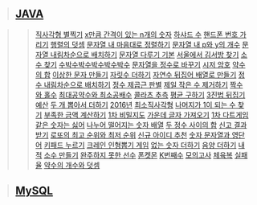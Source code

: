 [link-level-1-JAVA]: https://github.com/gogoma-code/programmers-codding-test/tree/main/LEVEL%201/JAVA
[link-level-1-MySQL]: https://github.com/gogoma-code/programmers-codding-test/tree/main/LEVEL%201/MySQL

> ## [JAVA][link-level-1-JAVA]
[직사각형 별찍기]: https://github.com/gogoma-code/programmers-codding-test/blob/main/LEVEL%201/JAVA/직사각형%20별찍기.java
[x만큼 간격이 있는 n개의 숫자]: https://github.com/gogoma-code/programmers-codding-test/blob/main/LEVEL%201/JAVA/x만큼%20간격이%20있는%20n개의%20숫자.java
[하샤드 수]: https://github.com/gogoma-code/programmers-codding-test/blob/main/LEVEL%201/JAVA/하샤드%20수.java
[핸드폰 번호 가리기]: https://github.com/gogoma-code/programmers-codding-test/blob/main/LEVEL%201/JAVA/핸드폰%20번호%20가리기.java
[행렬의 덧셈]: https://github.com/gogoma-code/programmers-codding-test/blob/main/LEVEL%201/JAVA/행렬의%20덧셈.java
[문자열 내 마음대로 정렬하기]: https://github.com/gogoma-code/programmers-codding-test/blob/main/LEVEL%201/JAVA/문자열%20내%20마음대로%20정렬하기.java
[문자열 내 p와 y의 개수]: https://github.com/gogoma-code/programmers-codding-test/blob/main/LEVEL%201/JAVA/문자열%20내%20p와%20y의%20개수.java
[문자열 내림차순으로 배치하기]: https://github.com/gogoma-code/programmers-codding-test/blob/main/LEVEL%201/JAVA/문자열%20내림차순으로%20배치하기.java
[문자열 다루기 기본]: https://github.com/gogoma-code/programmers-codding-test/blob/main/LEVEL%201/JAVA/문자열%20다루기%20기본.java
[서울에서 김서방 찾기]: https://github.com/gogoma-code/programmers-codding-test/blob/main/LEVEL%201/JAVA/서울에서%20김서방%20찾기.java
[소수 찾기]: https://github.com/gogoma-code/programmers-codding-test/blob/main/LEVEL%201/JAVA/소수%20찾기.java
[수박수박수박수박수박수]: https://github.com/gogoma-code/programmers-codding-test/blob/main/LEVEL%201/JAVA/수박수박수박수박수박수.java
[문자열을 정수로 바꾸기]: https://github.com/gogoma-code/programmers-codding-test/blob/main/LEVEL%201/JAVA/문자열을%20정수로%20바꾸기.java
[시저 암호]: https://github.com/gogoma-code/programmers-codding-test/blob/main/LEVEL%201/JAVA/시저%20암호.java
[약수의 합]: https://github.com/gogoma-code/programmers-codding-test/blob/main/LEVEL%201/JAVA/약수의%20합.java
[이상한 문자 만들기]: https://github.com/gogoma-code/programmers-codding-test/blob/main/LEVEL%201/JAVA/이상한%20문자%20만들기.java
[자릿수 더하기]: https://github.com/gogoma-code/programmers-codding-test/blob/main/LEVEL%201/JAVA/자릿수%20더하기.java
[자연수 뒤집어 배열로 만들기]: https://github.com/gogoma-code/programmers-codding-test/blob/main/LEVEL%201/JAVA/자연수%20뒤집어%20배열로%20만들기.java
[정수 내림차순으로 배치하기]: https://github.com/gogoma-code/programmers-codding-test/blob/main/LEVEL%201/JAVA/정수%20내림차순으로%20배치하기.java
[정수 제곱근 판별]: https://github.com/gogoma-code/programmers-codding-test/blob/main/LEVEL%201/JAVA/정수%20제곱근%20판별.java
[제일 작은 수 제거하기]: https://github.com/gogoma-code/programmers-codding-test/blob/main/LEVEL%201/JAVA/제일%20작은%20수%20제거하기.java
[짝수와 홀수]: https://github.com/gogoma-code/programmers-codding-test/blob/main/LEVEL%201/JAVA/짝수와%20홀수.java
[최대공약수와 최소공배수]: https://github.com/gogoma-code/programmers-codding-test/blob/main/LEVEL%201/JAVA/최대공약수와%20최소공배수.java
[콜라츠 추측]: https://github.com/gogoma-code/programmers-codding-test/blob/main/LEVEL%201/JAVA/콜라츠%20추측.java
[평균 구하기]: https://github.com/gogoma-code/programmers-codding-test/blob/main/LEVEL%201/JAVA/평균%20구하기.java
[3진법 뒤집기]: https://github.com/gogoma-code/programmers-codding-test/blob/main/LEVEL%201/JAVA/3진법%20뒤집기.java
[예산]: https://github.com/gogoma-code/programmers-codding-test/blob/main/LEVEL%201/JAVA/예산.java
[두 개 뽑아서 더하기]: https://github.com/gogoma-code/programmers-codding-test/blob/main/LEVEL%201/JAVA/두%20개%20뽑아서%20더하기.java
[2016년]: https://github.com/gogoma-code/programmers-codding-test/blob/main/LEVEL%201/JAVA/2016년.java
[최소직사각형]: https://github.com/gogoma-code/programmers-codding-test/blob/main/LEVEL%201/JAVA/최소직사각형.java
[나머지가 1이 되는 수 찾기]: https://github.com/gogoma-code/programmers-codding-test/blob/main/LEVEL%201/JAVA/나머지가%201이%20되는%20수%20찾기.java
[부족한 금액 계산하기]: https://github.com/gogoma-code/programmers-codding-test/blob/main/LEVEL%201/JAVA/부족한%20금액%20계산하기.java
[1차 비밀지도]: https://github.com/gogoma-code/programmers-codding-test/blob/main/LEVEL%201/JAVA/1차%20비밀지도.java
[가운데 글자 가져오기]: https://github.com/gogoma-code/programmers-codding-test/blob/main/LEVEL%201/JAVA/가운데%20글자%20가져오기.java
[1차 다트게임]: https://github.com/gogoma-code/programmers-codding-test/blob/main/LEVEL%201/JAVA/1차%20다트게임.java
[같은 숫자는 싫어]: https://github.com/gogoma-code/programmers-codding-test/blob/main/LEVEL%201/JAVA/같은%20숫자는%20싫어.java
[나누어 떨어지는 숫자 배열]: https://github.com/gogoma-code/programmers-codding-test/blob/main/LEVEL%201/JAVA/나누어%20떨어지는%20숫자%20배열.java
[두 정수 사이의 합]: https://github.com/gogoma-code/programmers-codding-test/blob/main/LEVEL%201/JAVA/두%20정수%20사이의%20합.java
[신고 결과 받기]: https://github.com/gogoma-code/programmers-codding-test/blob/main/LEVEL%201/JAVA/신고%20결과%20받기.java
[로또의 최고 순위와 최저 순위]: https://github.com/gogoma-code/programmers-codding-test/blob/main/LEVEL%201/JAVA/로또의%20최고%20순위와%20최저%20순위.java
[신규 아이디 추천]: https://github.com/gogoma-code/programmers-codding-test/blob/main/LEVEL%201/JAVA/신규%20아이디%20추천.java
[숫자 문자열과 영단어]: https://github.com/gogoma-code/programmers-codding-test/blob/main/LEVEL%201/JAVA/숫자%20문자열과%20영단어.java
[키패드 누르기]: https://github.com/gogoma-code/programmers-codding-test/blob/main/LEVEL%201/JAVA/키패드%20누르기.java
[크레인 인형뽑기 게임]: https://github.com/gogoma-code/programmers-codding-test/blob/main/LEVEL%201/JAVA/크레인%20인형뽑기%20게임.java
[없는 숫자 더하기]: https://github.com/gogoma-code/programmers-codding-test/blob/main/LEVEL%201/JAVA/없는%20숫자%20더하기.java
[음양 더하기]: https://github.com/gogoma-code/programmers-codding-test/blob/main/LEVEL%201/JAVA/음양%20더하기.java
[내적]: https://github.com/gogoma-code/programmers-codding-test/blob/main/LEVEL%201/JAVA/내적.java
[소수 만들기]: https://github.com/gogoma-code/programmers-codding-test/blob/main/LEVEL%201/JAVA/소수%20만들기.java
[완주하지 못한 선수]: https://github.com/gogoma-code/programmers-codding-test/blob/main/LEVEL%201/JAVA/완주하지%20못한%20선수.java
[폰켓몬]: https://github.com/gogoma-code/programmers-codding-test/blob/main/LEVEL%201/JAVA/폰켓몬.java
[K번째수]: https://github.com/gogoma-code/programmers-codding-test/blob/main/LEVEL%201/JAVA/K번째수.java
[모의고사]: https://github.com/gogoma-code/programmers-codding-test/blob/main/LEVEL%201/JAVA/모의고사.java
[체육복]: https://github.com/gogoma-code/programmers-codding-test/blob/main/LEVEL%201/JAVA/체육복.java
[실패율]: https://github.com/gogoma-code/programmers-codding-test/blob/main/LEVEL%201/JAVA/실패율.java
[약수의 개수와 덧셈]: https://github.com/gogoma-code/programmers-codding-test/blob/main/LEVEL%201/JAVA/약수의%20개수와%20덧셈.java
> > [직사각형 별찍기][직사각형 별찍기]
> > [x만큼 간격이 있는 n개의 숫자][x만큼 간격이 있는 n개의 숫자]
> > [하샤드 수][하샤드 수]
> > [핸드폰 번호 가리기][핸드폰 번호 가리기]
> > [행렬의 덧셈][행렬의 덧셈]
> > [문자열 내 마음대로 정렬하기][문자열 내 마음대로 정렬하기]
> > [문자열 내 p와 y의 개수][문자열 내 p와 y의 개수]
> > [문자열 내림차순으로 배치하기][문자열 내림차순으로 배치하기]
> > [문자열 다루기 기본][문자열 다루기 기본]
> > [서울에서 김서방 찾기][서울에서 김서방 찾기]
> > [소수 찾기][소수 찾기]
> > [수박수박수박수박수박수][수박수박수박수박수박수]
> > [문자열을 정수로 바꾸기][문자열을 정수로 바꾸기]
> > [시저 암호][시저 암호]
> > [약수의 합][약수의 합]
> > [이상한 문자 만들기][이상한 문자 만들기]
> > [자릿수 더하기][자릿수 더하기]
> > [자연수 뒤집어 배열로 만들기][자연수 뒤집어 배열로 만들기]
> > [정수 내림차순으로 배치하기][정수 내림차순으로 배치하기]
> > [정수 제곱근 판별][정수 제곱근 판별]
> > [제일 작은 수 제거하기][제일 작은 수 제거하기]
> > [짝수와 홀수][짝수와 홀수]
> > [최대공약수와 최소공배수][최대공약수와 최소공배수]
> > [콜라츠 추측][콜라츠 추측]
> > [평균 구하기][평균 구하기]
> > [3진법 뒤집기][3진법 뒤집기]
> > [예산][예산]
> > [두 개 뽑아서 더하기][두 개 뽑아서 더하기]
> > [2016년][2016년]
> > [최소직사각형][최소직사각형]
> > [나머지가 1이 되는 수 찾기][나머지가 1이 되는 수 찾기]
> > [부족한 금액 계산하기][부족한 금액 계산하기]
> > [1차 비밀지도][1차 비밀지도]
> > [가운데 글자 가져오기][가운데 글자 가져오기]
> > [1차 다트게임][1차 다트게임]
> > [같은 숫자는 싫어][같은 숫자는 싫어]
> > [나누어 떨어지는 숫자 배열][나누어 떨어지는 숫자 배열]
> > [두 정수 사이의 합][두 정수 사이의 합]
> > [신고 결과 받기][신고 결과 받기]
> > [로또의 최고 순위와 최저 순위][로또의 최고 순위와 최저 순위]
> > [신규 아이디 추천][신규 아이디 추천]
> > [숫자 문자열과 영단어][숫자 문자열과 영단어]
> > [키패드 누르기][키패드 누르기]
> > [크레인 인형뽑기 게임][크레인 인형뽑기 게임]
> > [없는 숫자 더하기][없는 숫자 더하기]
> > [음양 더하기][음양 더하기]
> > [내적][내적]
> > [소수 만들기][소수 만들기]
> > [완주하지 못한 선수][완주하지 못한 선수]
> > [폰켓몬][폰켓몬]
> > [K번째수][K번째수]
> > [모의고사][모의고사]
> > [체육복][체육복]
> > [실패율][실패율]
> > [약수의 개수와 덧셈][약수의 개수와 덧셈]

> ## [MySQL][link-level-1-MySQL]
